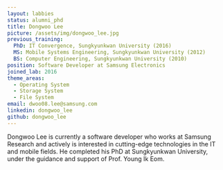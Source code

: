 ```yaml
---
layout: labbies
status: alumni_phd
title: Dongwoo Lee
picture: /assets/img/dongwoo_lee.jpg
previous_training:
  PhD: IT Convergence, Sungkyunkwan University (2016)
  MS: Mobile Systems Engineering, Sungkyunkwan University (2012)
  BS: Computer Engineering, Sungkyunkwan University (2010)   
position: Software Developer at Samsung Electronics
joined_lab: 2016
theme_areas:
  - Operating System
  - Storage System
  - File System
email: dwoo08.lee@samsung.com
linkedin: dongwoo_lee
github: dongwoo_lee
---
```


Dongwoo Lee is currently a software developer who works at Samsung Research
and actively is interested in cutting-edge technologies in the IT and mobile fields. He completed his PhD at Sungkyunkwan University, under the guidance and support of Prof. Young Ik Eom.

 
